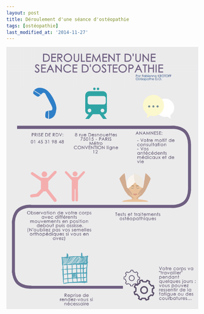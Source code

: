 ```yaml
---
layout: post
title: Déroulement d'une séance d'ostéopathie
tags: [ostéopathie]
last_modified_at: '2014-11-27'
---
```


![Schéma déroulement consultation](/assets/2014-08-20/Deroulement-consultation.png)
